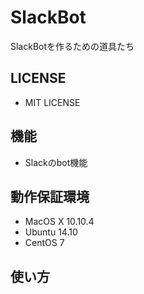# SlackBot
SlackBotを作るための道具たち
## LICENSE
* MIT LICENSE

## 機能
* Slackのbot機能

## 動作保証環境
* MacOS X 10.10.4
* Ubuntu 14.10
* CentOS 7

## 使い方
